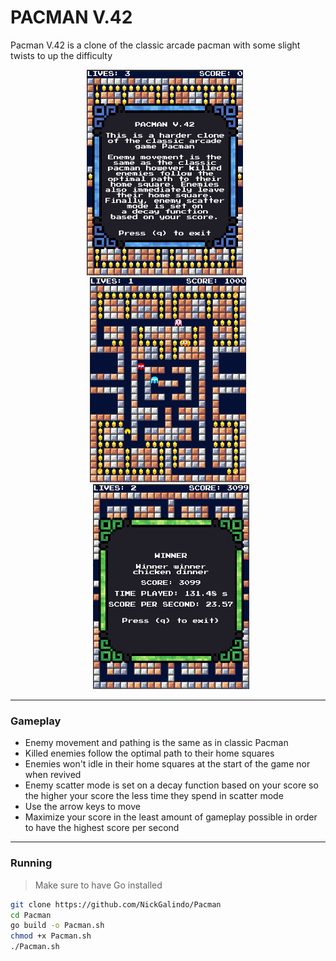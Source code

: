 # PACMAN V.42
Pacman V.42 is a clone of the classic arcade pacman with some slight twists to up the difficulty

<p align="middle">
  <img src="./imgs/start.png" width="250" style="margin-right: 10px;" />
  <img src="./imgs/gameplay.png" width="250" style="margin-right: 10px; margin-left: 10px;" />
  <img src="./imgs/winner.png" width="250" style="margin-left: 10px;" />
</p>

---
### Gameplay
- Enemy movement and pathing is the same as in classic Pacman
- Killed enemies follow the optimal path to their home squares
- Enemies won't idle in their home squares at the start of the game nor when revived
- Enemy scatter mode is set on a decay function based on your score so the higher your score the less time they spend in scatter mode
- Use the arrow keys to move
- Maximize your score in the least amount of gameplay possible in order to have the highest score per second
---
### Running
> Make sure to have Go installed
```bash
git clone https://github.com/NickGalindo/Pacman
cd Pacman
go build -o Pacman.sh
chmod +x Pacman.sh
./Pacman.sh
```

